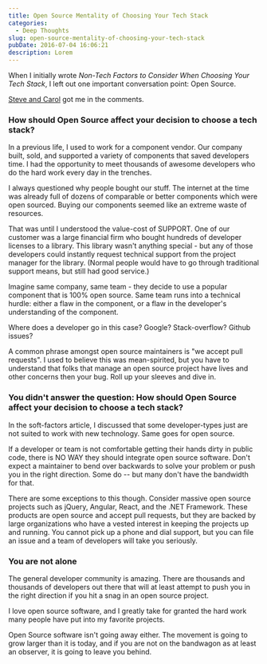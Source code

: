 ```yaml
---
title: Open Source Mentality of Choosing Your Tech Stack
categories:
  - Deep Thoughts
slug: open-source-mentality-of-choosing-your-tech-stack
pubDate: 2016-07-04 16:06:21
description: Lorem
---
```


When I initially wrote *Non-Tech Factors to Consider When Choosing Your Tech Stack*, I left out one important conversation point: Open Source.

[Steve and Carol](https://consultwithgriff.com/non-tech-factors-to-consider-when-choosing-your-tech-stack/#comment-2671492103) got me in the comments.

### How should Open Source affect your decision to choose a tech stack?

In a previous life, I used to work for a component vendor.  Our company built, sold, and supported a variety of components that saved developers time.  I had the opportunity to meet thousands of awesome developers who do the hard work every day in the trenches.

I always questioned why people bought our stuff.  The internet at the time was already full of dozens of comparable or better components which were open sourced.  Buying our components seemed like an extreme waste of resources.

That was until I understood the value-cost of SUPPORT.  One of our customer was a large financial firm who bought hundreds of developer licenses to a library.  This library wasn't anything special - but any of those developers could instantly request technical support from the project manager for the library. (Normal people would have to go through traditional support means, but still had good service.) 

Imagine same company, same team - they decide to use a popular component that is 100% open source.  Same team runs into a technical hurdle: either a flaw in the component, or a flaw in the developer's understanding of the component.

Where does a developer go in this case?  Google?  Stack-overflow? Github issues?  

A common phrase amongst open source maintainers is "we accept pull requests".  I used to believe this was mean-spirited, but you have to understand that folks that manage an open source project have lives and other concerns then your bug.  Roll up your sleeves and dive in.

### You didn't answer the question: How should Open Source affect your decision to choose a tech stack?

In the soft-factors article, I discussed that some developer-types just are not suited to work with new technology.  Same goes for open source.

If a developer or team is not comfortable getting their hands dirty in public code, there is NO WAY they should integrate open source software.  Don't expect a maintainer to bend over backwards to solve your problem or push you in the right direction.  Some do -- but many don't have the bandwidth for that.  

There are some exceptions to this though.  Consider massive open source projects such as jQuery, Angular, React, and the .NET Framework.  These products are open source and accept pull requests, but they are backed by large organizations who have a vested interest in keeping the projects up and running.  You cannot pick up a phone and dial support, but you can file an issue and a team of developers will take you seriously.

### You are not alone
The general developer community is amazing.  There are thousands and thousands of developers out there that will at least attempt to push you in the right direction if you hit a snag in an open source project.

I love open source software, and I greatly take for granted the hard work many people have put into my favorite projects.

Open Source software isn't going away either.  The movement is going to grow larger than it is today, and if you are not on the bandwagon as at least an observer, it is going to leave you behind.




